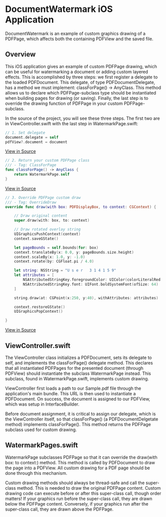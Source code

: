# DocumentWatermark iOS Application

DocumentWatermark is an example of custom graphics drawing of a PDFPage, which affects both
the containing PDFView and the saved file.

## Overview

This iOS application gives an example of custom PDFPage drawing, which can be useful for
watermarking a document or adding custom layered effects. This is accomplished by three
steps: we first register a delegate to the loaded PDFDocument. This delegate, of type
PDFDocumentDelegate, has a method we must implement: classForPage() -> AnyClass. This method
allows us to declare which PDFPage-subclass type should be instantiated when building pages
for drawing (or saving). Finally, the last step is to override the drawing function of PDFPage
in your custom PDFPage-subclass.

In the source of the project, you will see these three steps. The first two are in ViewController.swift
with the last step in WatermarkPage.swift:

``` swift
// 1. Set delegate
document.delegate = self
pdfView?.document = document
```
[View in Source](x-source-tag://SetDelegate)

``` swift
// 2. Return your custom PDFPage class
/// - Tag: ClassForPage
func classForPage() -> AnyClass {
    return WatermarkPage.self
}
```
[View in Source](x-source-tag://ClassForPage)

``` swift
// 3. Override PDFPage custom draw
/// - Tag: OverrideDraw
override func draw(with box: PDFDisplayBox, to context: CGContext) {

    // Draw original content
    super.draw(with: box, to: context)

    // Draw rotated overlay string
    UIGraphicsPushContext(context)
    context.saveGState()

    let pageBounds = self.bounds(for: box)
    context.translateBy(x: 0.0, y: pageBounds.size.height)
    context.scaleBy(x: 1.0, y: -1.0)
    context.rotate(by: CGFloat.pi / 4.0)

    let string: NSString = "U s e r   3 1 4 1 5 9"
    let attributes = [
        NSAttributedStringKey.foregroundColor: UIColor(colorLiteralRed: 0.5, green: 0.5, blue: 0.5, alpha: 0.5),
        NSAttributedStringKey.font: UIFont.boldSystemFont(ofSize: 64)
    ]

    string.draw(at: CGPoint(x:250, y:40), withAttributes: attributes)

    context.restoreGState()
    UIGraphicsPopContext()

}
```
[View in Source](x-source-tag://OverrideDraw)

## ViewController.swift

The ViewController class initializes a PDFDocument, sets its delegate to self, and implements
the classForPage() delegate method. This declares that all instantiated PDFPages for
the presented document (through PDFView) should instantiate the subclass WatermarkPage instead.
This subclass, found in WatermarkPage.swift, implements custom drawing.

ViewController first loads a path to our Sample.pdf file through the application's
main bundle. This URL is then used to instantiate a PDFDocument. On success, the document
is assigned to our PDFView, which was setup in InterfaceBuilder.

Before document assignment, it is critical to assign our delegate, which is the ViewController
itself, so that classForPage() (a PDFDocumentDelgetate method) implements classForPage().
This method returns the PDFPage subclass used for custom drawing.

## WatermarkPages.swift

WatermarkPage subclasses PDFPage so that it can override the draw(with box: to context:) method.
This method is called by PDFDocument to draw the page into a PDFView. All custom drawing for a PDF
page should be done through this mechanism.

Custom drawing methods should always be thread-safe and call the super-class method. This is needed
to draw the original PDFPage content. Custom drawing code can execute before or after this super-class
call, though order matters! If your graphics run before the super-class call, they are drawn below the
PDFPage content. Conversely, if your graphics run after the super-class call, they are drawn above the
PDFPage.
